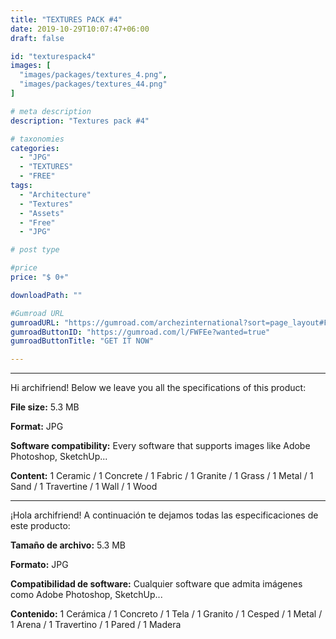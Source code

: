 ```yaml
---
title: "TEXTURES PACK #4"
date: 2019-10-29T10:07:47+06:00
draft: false

id: "texturespack4"
images: [
  "images/packages/textures_4.png",
  "images/packages/textures_44.png"
]

# meta description
description: "Textures pack #4"

# taxonomies
categories:
  - "JPG"
  - "TEXTURES"
  - "FREE"
tags:
  - "Architecture"
  - "Textures"
  - "Assets"
  - "Free"
  - "JPG"

# post type

#price
price: "$ 0+"

downloadPath: ""

#Gumroad URL
gumroadURL: "https://gumroad.com/archezinternational?sort=page_layout#FWFEe"
gumroadButtonID: "https://gumroad.com/l/FWFEe?wanted=true"
gumroadButtonTitle: "GET IT NOW"

---
```


___

Hi archifriend! Below we leave you all the specifications of this product:

**File size:** 5.3 MB

**Format:** JPG

**Software compatibility:** Every software that supports images like Adobe Photoshop, SketchUp...

**Content:** 1 Ceramic / 1 Concrete / 1 Fabric / 1 Granite / 1 Grass / 1 Metal / 1 Sand / 1 Travertine / 1 Wall / 1 Wood

_____

¡Hola archifriend! A continuación te dejamos todas las especificaciones de este producto:

**Tamaño de archivo:** 5.3 MB

**Formato:** JPG

**Compatibilidad de software:** Cualquier software que admita imágenes como Adobe Photoshop, SketchUp...

**Contenido:** 1 Cerámica / 1 Concreto / 1 Tela / 1 Granito / 1 Cesped / 1 Metal / 1 Arena / 1 Travertino / 1 Pared / 1 Madera